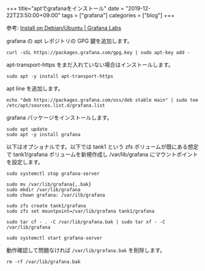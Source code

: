 +++
title="aptでgrafanaをインストール"
date = "2019-12-22T23:50:00+09:00"
tags = ["grafana"]
categories = ["blog"]
+++


参考: [Install on Debian/Ubuntu | Grafana Labs](https://grafana.com/docs/grafana/latest/installation/debian/)

grafana の apt レポジトリの GPG 鍵を追加します。

```console
curl -sSL https://packages.grafana.com/gpg.key | sudo apt-key add -
```

apt-transport-https をまだ入れていない場合はインストールします。

```console
sudo apt -y install apt-transport-https
```

apt line を追加します。

```console
echo "deb https://packages.grafana.com/oss/deb stable main" | sudo tee /etc/apt/sources.list.d/grafana.list
```

grafana パッケージをインストールします。

```console
sudo apt update
sudo apt -y install grafana
```

以下はオプショナルです。以下では tank1 という zfs ボリュームが既にある想定で tank1/grafana ボリュームを新規作成し /var/lib/grafana にマウントポイントを設定します。

```console
sudo systemctl stop grafana-server

sudo mv /var/lib/grafana{,.bak}
sudo mkdir /var/lib/grafana
sudo chown grafana: /var/ilb/grafana

sudo zfs create tank1/grafana
sudo zfs set mountpoint=/var/lib/grafana tank1/grafana

sudo tar cf - . -C /var/lib/grafana.bak | sudo tar xf - -C /var/lib/grafana

sudo systemctl start grafana-server
```

動作確認して問題なければ `/var/lib/grafana.bak` を削除します。

```console
rm -rf /var/lib/grafana.bak
```
